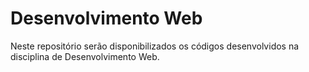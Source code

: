 # Desenvolvimento Web

Neste repositório serão disponibilizados os códigos desenvolvidos na disciplina de Desenvolvimento Web.
